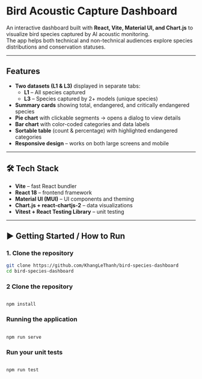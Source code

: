 # Bird Acoustic Capture Dashboard

An interactive dashboard built with **React, Vite, Material UI, and Chart.js** to visualize bird species captured by AI acoustic monitoring.  
The app helps both technical and non-technical audiences explore species distributions and conservation statuses.

---

## Features

- **Two datasets (L1 & L3)** displayed in separate tabs:
  - **L1** – All species captured
  - **L3** – Species captured by 2+ models (unique species)
- **Summary cards** showing total, endangered, and critically endangered species
- **Pie chart** with clickable segments → opens a dialog to view details
- **Bar chart** with color-coded categories and data labels
- **Sortable table** (count & percentage) with highlighted endangered categories
- **Responsive design** – works on both large screens and mobile

---

## 🛠️ Tech Stack

- **Vite** – fast React bundler
- **React 18** – frontend framework
- **Material UI (MUI)** – UI components and theming
- **Chart.js + react-chartjs-2** – data visualizations
- **Vitest + React Testing Library** – unit testing

---

## ▶️ Getting Started / How to Run

### 1. Clone the repository

```bash
git clone https://github.com/KhangLeThanh/bird-species-dashboard
cd bird-species-dashboard

```

### 2 Clone the repository

```

npm install

```

### Running the application

```

npm run serve

```

### Run your unit tests

```

npm run test

```

```

```
